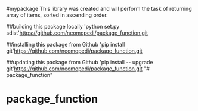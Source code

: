 #mypackage
This library was created and will perform the task of returning array of items, sorted in ascending order.

##building this package locally
'python set.py sdist'https://github.com/neomopedi/package_function.git

##installing this package from Github
'pip install git'https://github.com/neomopedi/package_function.git

##updating this package from Github
'pip install -- upgrade  git'https://github.com/neomopedi/package_function.git
"# package_function" 
# package_function
